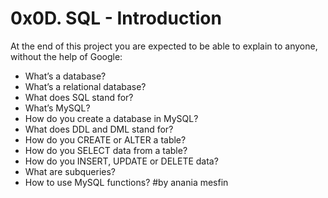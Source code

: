 # 0x0D. SQL - Introduction

At the end of this project you are expected to be able to explain to anyone, without the help of Google:

- What’s a database?
- What’s a relational database?
- What does SQL stand for?
- What’s MySQL?
- How do you create a database in MySQL?
- What does DDL and DML stand for?
- How do you CREATE or ALTER a table?
- How do you SELECT data from a table?
- How do you INSERT, UPDATE or DELETE data?
- What are subqueries?
- How to use MySQL functions?
  #by anania mesfin
